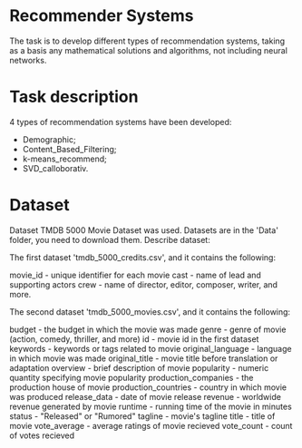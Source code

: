  # Recommender Systems
The task is to develop different types of recommendation systems, taking as a basis any mathematical solutions and algorithms, not including neural networks.
# Task description
4 types of recommendation systems have been developed:
 - Demographic;
 - Content_Based_Filtering;
 - k-means_recommend;
 - SVD_calloborativ.
 # Dataset 
Dataset TMDB 5000 Movie Dataset was used. Datasets are in the 'Data' folder, you need to download them.
Describe dataset:

The first dataset 'tmdb_5000_credits.csv', and it contains the following:

movie_id - unique identifier for each movie
cast - name of lead and supporting actors
crew - name of director, editor, composer, writer, and more.

The second dataset 'tmdb_5000_movies.csv', and it contains the following:

budget - the budget in which the movie was made
genre - genre of movie (action, comedy, thriller, and more)
id - movie id in the first dataset
keywords - keywords or tags related to movie
original_language - language in which movie was made
original_title - movie title before translation or adaptation
overview - brief description of movie
popularity - numeric quantity specifying movie popularity
production_companies - the production house of movie
production_countries - country in which movie was produced
release_data - date of movie release
revenue - worldwide revenue generated by movie
runtime - running time of the movie in minutes
status - "Released" or "Rumored"
tagline - movie's tagline
title - title of movie
vote_average - average ratings of movie recieved
vote_count - count of votes recieved
